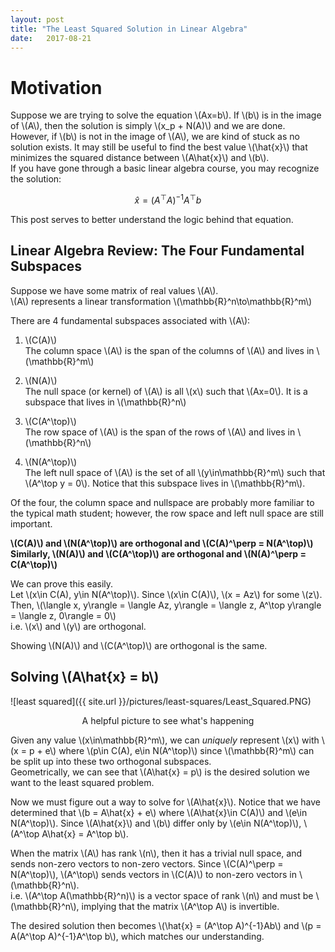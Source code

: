```yaml
---
layout: post
title: "The Least Squared Solution in Linear Algebra"
date:   2017-08-21 
---
```


# Motivation  
Suppose we are trying to solve the equation \\(Ax=b\\). If \\(b\\) is in the image 
of \\(A\\), then the solution is simply \\(x_p + N(A)\\) and we are done.
However, if \\(b\\) is not in the image of \\(A\\), we are kind of stuck as no 
solution exists.
It may still be useful to find the best value \\(\hat{x}\\) that minimizes
the squared distance between \\(A\hat{x}\\) and \\(b\\).  
If you have gone through a basic linear algebra course, you may recognize the 
solution: 

$$\hat{x} = (A^\top A)^{-1}A^\top b$$  

This post serves to better understand the logic behind that equation.

## Linear Algebra Review: The Four Fundamental Subspaces
Suppose we have some matrix of real values \\(A\\).  
\\(A\\) represents a linear transformation \\(\mathbb{R}^n\to\mathbb{R}^m\\)  


There are 4 fundamental subspaces associated with \\(A\\):

1. \\(C(A)\\)  
The column space \\(A\\) is the span of the columns of \\(A\\) and lives
in \\(\mathbb{R}^m\\)  

2. \\(N(A)\\)  
The null space (or kernel) of \\(A\\) is all \\(x\\) such that \\(Ax=0\\).  It is a subspace 
that lives in \\(\mathbb{R}^n\\)

3. \\(C(A^\top)\\)  
The row space of \\(A\\) is the span of the rows of \\(A\\) and lives in 
\\(\mathbb{R}^n\\)

4. \\(N(A^\top)\\)  
The left null space of \\(A\\) is the set of all \\(y\in\mathbb{R}^m\\) such that
\\(A^\top y = 0\\).  Notice that this subspace lives in \\(\mathbb{R}^m\\).  

Of the four, the column space and nullspace are probably more familiar to the
typical math student; however, the row space and left null space are still important.

**\\(C(A)\\) and \\(N(A^\top)\\) are orthogonal 
and \\(C(A)^\perp = N(A^\top)\\)   
Similarly, \\(N(A)\\) and \\(C(A^\top)\\) are orthogonal 
and \\(N(A)^\perp = C(A^\top)\\)**

We can prove this easily.  
Let \\(x\in C(A), y\in N(A^\top)\\). Since \\(x\in C(A)\\), \\(x = Az\\) for some \\(z\\).  
Then, \\(\langle x, y\rangle = \langle Az, y\rangle = \langle z, A^\top y\rangle = 
\langle z, 0\rangle = 0\\)  
i.e. \\(x\\) and \\(y\\) are orthogonal.

Showing \\(N(A)\\) and \\(C(A^\top)\\) are orthogonal is the same.  

## Solving \\(A\hat{x} = b\\)
![least squared]({{ site.url }}/pictures/least-squares/Least_Squared.PNG)
<p align="center" font-size="4">A helpful picture to see what's happening</p>


Given any value \\(x\in\mathbb{R}^m\\), we can *uniquely* represent \\(x\\) with 
\\(x = p + e\\) where \\(p\in C(A), e\in N(A^\top)\\) since \\(\mathbb{R}^m\\)
can be split up into these two orthogonal subspaces.  
Geometrically, we can see that \\(A\hat{x} = p\\) is the desired solution we want
to the least squared problem.

Now we must figure out a way to solve for \\(A\hat{x}\\).
Notice that we have determined that \\(b = A\hat{x} + e\\) where \\(A\hat{x}\in C(A)\\)
and \\(e\in N(A^\top)\\).  Since \\(A\hat{x}\\) and \\(b\\) differ only by 
\\(e\in N(A^\top)\\), \\(A^\top A\hat{x} = A^\top b\\).

When the matrix \\(A\\) has rank \\(n\\), then it has a trivial null space, and
sends non-zero vectors to non-zero vectors.
Since \\(C(A)^\perp = N(A^\top)\\), \\(A^\top\\) sends vectors in \\(C(A)\\)
to non-zero vectors in \\(\mathbb{R}^n\\).  
i.e.  \\(A^\top A(\mathbb{R}^n)\\) is a vector space of rank \\(n\\) and must be \\(\mathbb{R}^n\\), 
implying that the matrix \\(A^\top A\\) is invertible.

The desired solution then becomes \\(\hat{x} = (A^\top A)^{-1}Ab\\) and
\\(p = A(A^\top A)^{-1}A^\top b\\), which matches our understanding.
